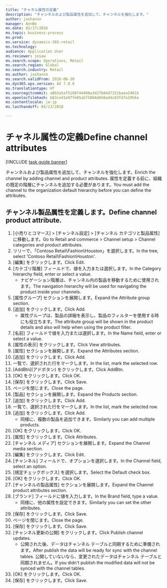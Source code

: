 ```yaml
--- 
title: "チャネル属性の定義"
description: "チャンネルおよび製品属性を追加して、チャンネルを強化します。"
author: jashanno
manager: AnnBe
ms.date: 02/17/2016
ms.topic: business-process
ms.prod: 
ms.service: dynamics-365-retail
ms.technology: 
audience: Application User
ms.reviewer: josaw
ms.search.scope: Operations, Retail
ms.search.region: Global
ms.search.industry: Retail
ms.author: jashanno
ms.search.validFrom: 2016-06-30
ms.dyn365.ops.version: AX 7.0.0
ms.translationtype: HT
ms.sourcegitcommit: a8b5a5af5108744406a3d2fb84d7151baea2481b
ms.openlocfilehash: b83ced1e07fe05a5f5804d650addc83fd7a1956a
ms.contentlocale: ja-jp
ms.lasthandoff: 04/13/2018

---
```

# <a name="define-channel-attributes"></a><span data-ttu-id="a4907-103">チャネル属性の定義</span><span class="sxs-lookup"><span data-stu-id="a4907-103">Define channel attributes</span></span>

[!INCLUDE [task guide banner](../includes/task-guide-banner.md)]

<span data-ttu-id="a4907-104">チャンネルおよび製品属性を追加して、チャンネルを強化します。</span><span class="sxs-lookup"><span data-stu-id="a4907-104">Enrich the channel by adding channel and product attributes.</span></span> <span data-ttu-id="a4907-105">属性を定義する前に、組織の既定の階層にチャンネルを追加する必要があります。</span><span class="sxs-lookup"><span data-stu-id="a4907-105">You must add the channel to the organization default hierarchy before you can define the attributes.</span></span>


## <a name="define-channel-product-attribute"></a><span data-ttu-id="a4907-106">チャンネル製品属性を定義します。</span><span class="sxs-lookup"><span data-stu-id="a4907-106">Define channel product attribute.</span></span>
1. <span data-ttu-id="a4907-107">[小売りとコマース] > [チャンネル設定] > [チャンネル カテゴリと製品属性] に移動します。</span><span class="sxs-lookup"><span data-stu-id="a4907-107">Go to Retail and commerce > Channel setup > Channel categories and product attributes.</span></span>
2. <span data-ttu-id="a4907-108">ツリーで、「Contoso Retail\Fashion\Houston」を選択します。</span><span class="sxs-lookup"><span data-stu-id="a4907-108">In the tree, select 'Contoso Retail\Fashion\Houston'.</span></span>
3. <span data-ttu-id="a4907-109">[編集] をクリックします。</span><span class="sxs-lookup"><span data-stu-id="a4907-109">Click Edit.</span></span>
4. <span data-ttu-id="a4907-110">[カテゴリ階層] フィールドで、値を入力または選択します。</span><span class="sxs-lookup"><span data-stu-id="a4907-110">In the Category hierarchy field, enter or select a value.</span></span>
    * <span data-ttu-id="a4907-111">ナビゲーション階層は、チャンネル内の製品を移動するために使用されます。</span><span class="sxs-lookup"><span data-stu-id="a4907-111">The navigation hierarchy will be used for navigating the product inside your channels.</span></span>  
5. <span data-ttu-id="a4907-112">[属性グループ] セクションを展開します。</span><span class="sxs-lookup"><span data-stu-id="a4907-112">Expand the Attribute group section.</span></span>
6. <span data-ttu-id="a4907-113">[追加] をクリックします。</span><span class="sxs-lookup"><span data-stu-id="a4907-113">Click Add.</span></span>
    * <span data-ttu-id="a4907-114">属性グループは、製品の詳細を表示し、製品のフィルターを使用する時にも役立ちます。</span><span class="sxs-lookup"><span data-stu-id="a4907-114">The attribute group will be shown in the product details and also will help when using the product filter.</span></span>  
7. <span data-ttu-id="a4907-115">[名前] フィールドで値を入力または選択します。</span><span class="sxs-lookup"><span data-stu-id="a4907-115">In the Name field, enter or select a value.</span></span>
8. <span data-ttu-id="a4907-116">[属性の表示] をクリックします。</span><span class="sxs-lookup"><span data-stu-id="a4907-116">Click View attributes.</span></span>
9. <span data-ttu-id="a4907-117">[属性] セクションを展開します。</span><span class="sxs-lookup"><span data-stu-id="a4907-117">Expand the Attributes section.</span></span>
10. <span data-ttu-id="a4907-118">[追加] をクリックします。</span><span class="sxs-lookup"><span data-stu-id="a4907-118">Click Add.</span></span>
11. <span data-ttu-id="a4907-119">一覧で、選択された行をマークします。</span><span class="sxs-lookup"><span data-stu-id="a4907-119">In the list, mark the selected row.</span></span>
12. <span data-ttu-id="a4907-120">\[AddBtn\](アドボタン) をクリックします。</span><span class="sxs-lookup"><span data-stu-id="a4907-120">Click AddBtn.</span></span>
13. <span data-ttu-id="a4907-121">[OK] をクリックします。</span><span class="sxs-lookup"><span data-stu-id="a4907-121">Click OK.</span></span>
14. <span data-ttu-id="a4907-122">[保存] をクリックします。</span><span class="sxs-lookup"><span data-stu-id="a4907-122">Click Save.</span></span>
15. <span data-ttu-id="a4907-123">ページを閉じます。</span><span class="sxs-lookup"><span data-stu-id="a4907-123">Close the page.</span></span>
16. <span data-ttu-id="a4907-124">[製品] セクションを展開します。</span><span class="sxs-lookup"><span data-stu-id="a4907-124">Expand the Products section.</span></span>
17. <span data-ttu-id="a4907-125">[追加] をクリックします。</span><span class="sxs-lookup"><span data-stu-id="a4907-125">Click Add.</span></span>
18. <span data-ttu-id="a4907-126">一覧で、選択された行をマークします。</span><span class="sxs-lookup"><span data-stu-id="a4907-126">In the list, mark the selected row.</span></span>
19. <span data-ttu-id="a4907-127">[追加] をクリックします。</span><span class="sxs-lookup"><span data-stu-id="a4907-127">Click Add.</span></span>
    * <span data-ttu-id="a4907-128">同様に、複数の製品を追加できます。</span><span class="sxs-lookup"><span data-stu-id="a4907-128">Similarly you can add multiple products.</span></span>  
20. <span data-ttu-id="a4907-129">[OK] をクリックします。</span><span class="sxs-lookup"><span data-stu-id="a4907-129">Click OK.</span></span>
21. <span data-ttu-id="a4907-130">[属性] をクリックします。</span><span class="sxs-lookup"><span data-stu-id="a4907-130">Click Attributes.</span></span>
22. <span data-ttu-id="a4907-131">[チャンネル メディア] セクションを展開します。</span><span class="sxs-lookup"><span data-stu-id="a4907-131">Expand the Channel media section.</span></span>
23. <span data-ttu-id="a4907-132">[編集] をクリックします。</span><span class="sxs-lookup"><span data-stu-id="a4907-132">Click Edit.</span></span>
24. <span data-ttu-id="a4907-133">[チャンネル] フィールドで、オプションを選択します。</span><span class="sxs-lookup"><span data-stu-id="a4907-133">In the Channel field, select an option.</span></span>
25. <span data-ttu-id="a4907-134">[規定チェックボックス] を選択します。</span><span class="sxs-lookup"><span data-stu-id="a4907-134">Select the Default check box.</span></span>
26. <span data-ttu-id="a4907-135">[OK] をクリックします。</span><span class="sxs-lookup"><span data-stu-id="a4907-135">Click OK.</span></span>
27. <span data-ttu-id="a4907-136">[チャンネルの製品属性] セクションを展開します。</span><span class="sxs-lookup"><span data-stu-id="a4907-136">Expand the Channel product attributes section.</span></span>
28. <span data-ttu-id="a4907-137">[ブランド] フィールドに値を入力します。</span><span class="sxs-lookup"><span data-stu-id="a4907-137">In the Brand field, type a value.</span></span>
    * <span data-ttu-id="a4907-138">同様に、他の属性を設定できます。</span><span class="sxs-lookup"><span data-stu-id="a4907-138">Similarly you can set the other attributes.</span></span>  
29. <span data-ttu-id="a4907-139">[保存] をクリックします。</span><span class="sxs-lookup"><span data-stu-id="a4907-139">Click Save.</span></span>
30. <span data-ttu-id="a4907-140">ページを閉じます。</span><span class="sxs-lookup"><span data-stu-id="a4907-140">Close the page.</span></span>
31. <span data-ttu-id="a4907-141">[保存] をクリックします。</span><span class="sxs-lookup"><span data-stu-id="a4907-141">Click Save.</span></span>
32. <span data-ttu-id="a4907-142">[チャンネル更新の公開] をクリックします。</span><span class="sxs-lookup"><span data-stu-id="a4907-142">Click Publish channel updates.</span></span>
    * <span data-ttu-id="a4907-143">公開された後、データはチャンネル テーブルと同期するために準備されます。</span><span class="sxs-lookup"><span data-stu-id="a4907-143">After publish the data will be ready for sync with the channel tables.</span></span> <span data-ttu-id="a4907-144">公開していないなら、変更されたデータはチャンネル テーブルと同期されません。</span><span class="sxs-lookup"><span data-stu-id="a4907-144">If you didn't publish the modified data will not be synced with the channel tables.</span></span>  
33. <span data-ttu-id="a4907-145">[OK] をクリックします。</span><span class="sxs-lookup"><span data-stu-id="a4907-145">Click OK.</span></span>
34. <span data-ttu-id="a4907-146">[保存] をクリックします。</span><span class="sxs-lookup"><span data-stu-id="a4907-146">Click Save.</span></span>


